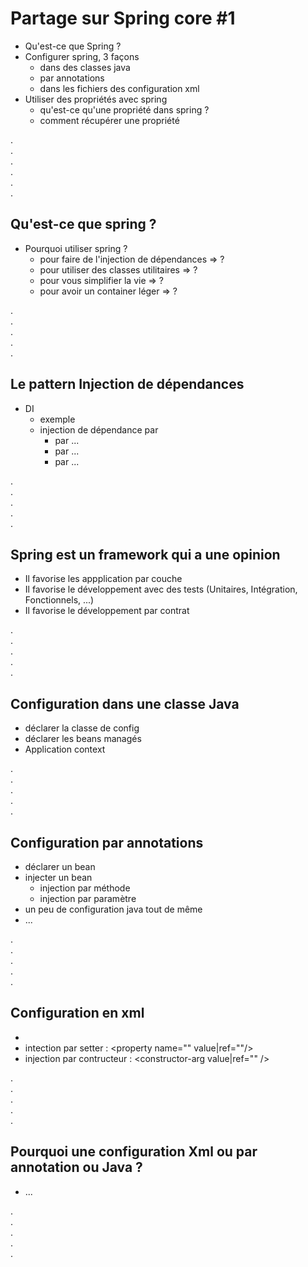 # Partage sur Spring core #1

* Qu'est-ce que Spring ?
* Configurer spring, 3 façons
    - dans des classes java
    - par annotations
    - dans les fichiers des configuration xml
* Utiliser des propriétés avec spring
    - qu'est-ce qu'une propriété dans spring ?
    - comment récupérer une propriété

.    
.    
.    
.      
.      
.      

## Qu'est-ce que spring ?
* Pourquoi utiliser spring ?
    - pour faire de l'injection de dépendances => ?
    - pour utiliser des classes utilitaires => ?
    - pour vous simplifier la vie => ?
    - pour avoir un container léger => ?

.        
.    
.    
.      
.      

## Le pattern Injection de dépendances
* DI
    - exemple
    - injection de dépendance par 
        - par ...
        - par ...
        - par ...

.     
.    
.    
.      
.      

## Spring est un framework qui a une opinion
* Il favorise les appplication par couche
* Il favorise le développement avec des tests (Unitaires, Intégration, Fonctionnels, ...)
* Il favorise le développement par contrat

.    
.    
.    
.      
.      

## Configuration dans une classe Java
* déclarer la classe de config
* déclarer les beans managés
* Application context

.    
.    
.    
.      
.      

## Configuration par annotations
* déclarer un bean
* injecter un bean
     - injection par méthode
     - injection par paramètre
* un peu de configuration java tout de même
* ...

.    
.    
.    
.      
.      

## Configuration en xml
* <bean id="" class=""/>
* intection par setter : <property name="" value|ref=""/>
* injection par contructeur : <constructor-arg value|ref="" />

.    
.    
.    
.      
.      

## Pourquoi une configuration Xml ou par annotation ou Java ?
* ...

.      
.      
.      
.      
.      
 

